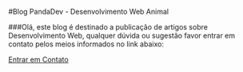 #Blog PandaDev - Desenvolvimento Web Animal

###Olá, este blog é destinado a publicação de artigos sobre Desenvolvimento Web, qualquer dúvida ou sugestão favor entrar em contato pelos meios informados no link abaixo:


<a href="http://napalmdev.github.io/contact/" target="_blank">Entrar em Contato</a>